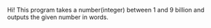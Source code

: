 Hi!
This program takes a number(integer) between 1 and 9 billion and outputs the given
number in words.